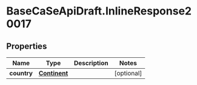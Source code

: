 # BaseCaSeApiDraft.InlineResponse20017

## Properties
Name | Type | Description | Notes
------------ | ------------- | ------------- | -------------
**country** | [**Continent**](Continent.md) |  | [optional] 
